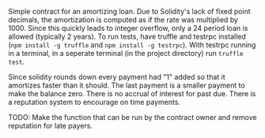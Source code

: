 Simple contract for an amortizing loan.  Due to Solidity's lack of fixed point decimals, the amortization is computed as if the rate was multiplied by 1000.  Since this quickly leads to integer overflow, only a 24 period loan is allowed (typically 2 years).  To run tests, have truffle and testrpc installed (`npm install -g truffle` and `npm install -g testrpc`).  With testrpc running in a terminal, in a seperate terminal (in the project directory) run `truffle test`.  

Since solidity rounds down every payment had "1" added so that it amortizes faster than it should.  The last payment is a smaller payment to make the balance zero.  There is no accrual of interest for past due.  There is a reputation system to encourage on time payments.

TODO: Make the function that can be run by the contract owner and remove reputation for late payers.  
